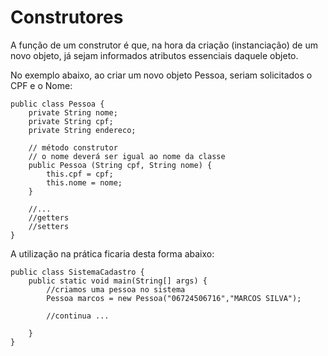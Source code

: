 # Construtores

A função de um construtor é que, na hora da criação (instanciação) de um novo objeto, já sejam informados atributos essenciais daquele objeto.

No exemplo abaixo, ao criar um novo objeto Pessoa, seriam solicitados o CPF e o Nome:
```
public class Pessoa {
	private String nome;
	private String cpf;
	private String endereco;
	
	// método construtor
	// o nome deverá ser igual ao nome da classe
	public Pessoa (String cpf, String nome) {
		this.cpf = cpf;
		this.nome = nome;
	}
	
	//...
	//getters
	//setters
}
```

A utilização na prática ficaria desta forma abaixo:
```
public class SistemaCadastro {
	public static void main(String[] args) {
		//criamos uma pessoa no sistema
		Pessoa marcos = new Pessoa("06724506716","MARCOS SILVA");
		
		//continua ...
		
	}
}
```